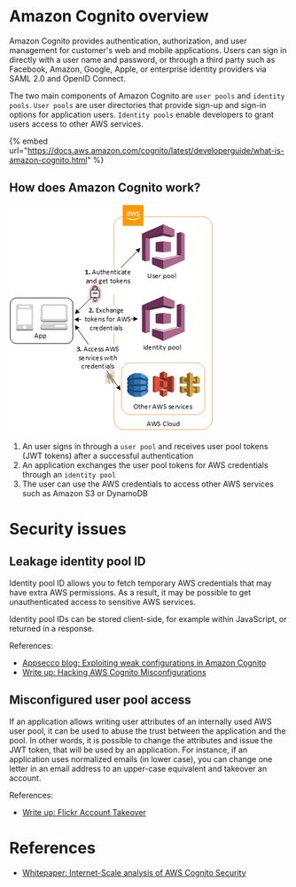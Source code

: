# Amazon Cognito overview

Amazon Cognito provides authentication, authorization, and user management for customer's web and mobile applications. Users can sign in directly with a user name and password, or through a third party such as Facebook, Amazon, Google, Apple, or enterprise identity providers via SAML 2.0 and OpenID Connect.

The two main components of Amazon Cognito are `user pools` and `identity pools`. `User pools` are user directories that provide sign-up and sign-in options for application users. `Identity pools` enable developers to grant users access to other AWS services.

{% embed url="https://docs.aws.amazon.com/cognito/latest/developerguide/what-is-amazon-cognito.html" %}

## How does Amazon Cognito work?

![](img/scenario-cup-cib2.png)

1. An user signs in through a `user pool` and receives user pool tokens (JWT tokens) after a successful authentication
2. An application exchanges the user pool tokens for AWS credentials through an `identity pool`
3. The user can use the AWS credentials to access other AWS services such as Amazon S3 or DynamoDB

# Security issues

## Leakage identity pool ID

Identity pool ID allows you to fetch temporary AWS credentials that may have extra AWS permissions. As a result, it may be possible to get unauthenticated access to sensitive AWS services.

Identity pool IDs can be stored client-side, for example within JavaScript, or returned in a response.

References:
- [Appsecco blog: Exploiting weak configurations in Amazon Cognito](https://blog.appsecco.com/exploiting-weak-configurations-in-amazon-cognito-in-aws-471ce761963)
- [Write up: Hacking AWS Cognito Misconfigurations](https://notsosecure.com/hacking-aws-cognito-misconfigurations)

## Misconfigured user pool access

If an application allows writing user attributes of an internally used AWS user pool, it can be used to abuse the trust between the application and the pool. In other words, it is possible to change the attributes and issue the JWT token, that will be used by an application. For instance, if an application uses normalized emails (in lower case), you can change one letter in an email address to an upper-case equivalent and takeover an account.

References:
- [Write up: Flickr Account Takeover](https://security.lauritz-holtmann.de/advisories/flickr-account-takeover/)

# References

- [Whitepaper: Internet-Scale analysis of AWS Cognito Security](https://andresriancho.com/wp-content/uploads/2019/06/whitepaper-internet-scale-analysis-of-aws-cognito-security.pdf)
